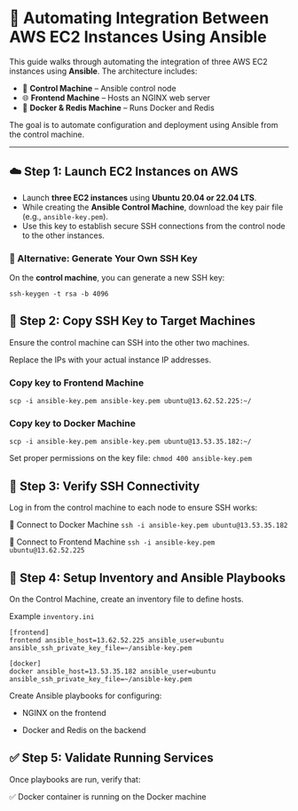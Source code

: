 # 🚀 Automating Integration Between AWS EC2 Instances Using Ansible

This guide walks through automating the integration of three AWS EC2 instances using **Ansible**. The architecture includes:

- 🧠 **Control Machine** – Ansible control node  
- 🌐 **Frontend Machine** – Hosts an NGINX web server  
- 🐳 **Docker & Redis Machine** – Runs Docker and Redis

The goal is to automate configuration and deployment using Ansible from the control machine.

---



## ☁️ Step 1: Launch EC2 Instances on AWS

- Launch **three EC2 instances** using **Ubuntu 20.04 or 22.04 LTS**.
- While creating the **Ansible Control Machine**, download the key pair file (e.g., `ansible-key.pem`).
- Use this key to establish secure SSH connections from the control node to the other instances.

### 🔐 Alternative: Generate Your Own SSH Key

On the **control machine**, you can generate a new SSH key:

```ssh-keygen -t rsa -b 4096```




## 🔄 Step 2: Copy SSH Key to Target Machines
Ensure the control machine can SSH into the other two machines.

Replace the IPs with your actual instance IP addresses.

### Copy key to Frontend Machine
`scp -i ansible-key.pem ansible-key.pem ubuntu@13.62.52.225:~/`

### Copy key to Docker Machine
`scp -i ansible-key.pem ansible-key.pem ubuntu@13.53.35.182:~/`

Set proper permissions on the key file:
`chmod 400 ansible-key.pem`





## 🔌 Step 3: Verify SSH Connectivity
Log in from the control machine to each node to ensure SSH works:

🔗 Connect to Docker Machine
`ssh -i ansible-key.pem ubuntu@13.53.35.182`

🔗 Connect to Frontend Machine
`ssh -i ansible-key.pem ubuntu@13.62.52.225`






## 📁 Step 4: Setup Inventory and Ansible Playbooks
On the Control Machine, create an inventory file to define hosts.

Example `inventory.ini`
```
[frontend]
frontend ansible_host=13.62.52.225 ansible_user=ubuntu ansible_ssh_private_key_file=~/ansible-key.pem

[docker]
docker ansible_host=13.53.35.182 ansible_user=ubuntu ansible_ssh_private_key_file=~/ansible-key.pem
```

Create Ansible playbooks for configuring:

- NGINX on the frontend

- Docker and Redis on the backend



## ✅ Step 5: Validate Running Services
Once playbooks are run, verify that:

✅ Docker container is running on the Docker machine


